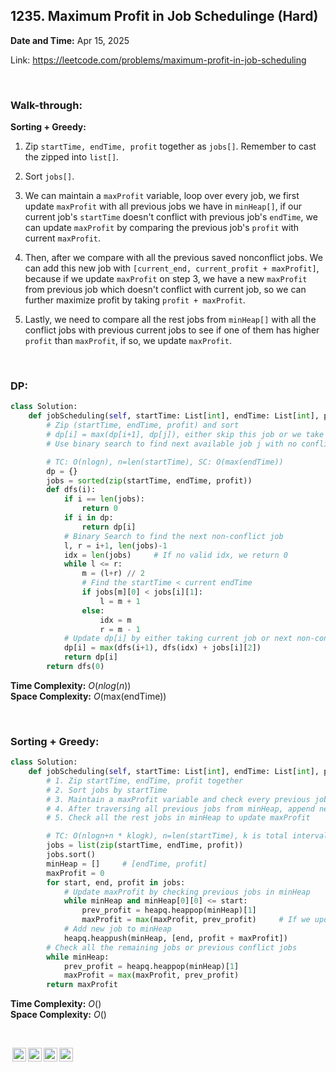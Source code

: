 ## 1235. Maximum Profit in Job Schedulinge (Hard)
**Date and Time:** Apr 15, 2025

Link: https://leetcode.com/problems/maximum-profit-in-job-scheduling

<br>

### Walk-through: 

**Sorting + Greedy:** <br>
1. Zip `startTime, endTime, profit` together as `jobs[]`. Remember to cast the zipped into `list[]`.

2. Sort `jobs[]`.

3. We can maintain a `maxProfit` variable, loop over every job, we first update `maxProfit` with all previous jobs we have in `minHeap[]`, if our current job's `startTime` doesn't conflict with previous job's `endTime`, we can update `maxProfit` by comparing the previous job's `profit` with current `maxProfit`.

4. Then, after we compare with all the previous saved nonconflict jobs. We can add this new job with `[current_end, current_profit + maxProfit]`, because if we update `maxProfit` on step 3, we have a new `maxProfit` from previous job which doesn't conflict with current job, so we can further maximize profit by taking `profit + maxProfit`.

5. Lastly, we need to compare all the rest jobs from `minHeap[]` with all the conflict jobs with previous current jobs to see if one of them has higher `profit` than `maxProfit`, if so, we update `maxProfit`.

<br>

### DP:
```python
class Solution:
    def jobScheduling(self, startTime: List[int], endTime: List[int], profit: List[int]) -> int:
        # Zip (startTime, endTime, profit) and sort
        # dp[i] = max(dp[i+1], dp[j]), either skip this job or we take this job and jump to next available job
        # Use binary search to find next available job j with no conflict with current job

        # TC: O(nlogn), n=len(startTime), SC: O(max(endTime))
        dp = {}
        jobs = sorted(zip(startTime, endTime, profit))
        def dfs(i):
            if i == len(jobs):
                return 0
            if i in dp:
                return dp[i]
            # Binary Search to find the next non-conflict job
            l, r = i+1, len(jobs)-1
            idx = len(jobs)     # If no valid idx, we return 0
            while l <= r:
                m = (l+r) // 2
                # Find the startTime < current endTime
                if jobs[m][0] < jobs[i][1]:
                    l = m + 1
                else:
                    idx = m
                    r = m - 1
            # Update dp[i] by either taking current job or next non-conflict job's profit
            dp[i] = max(dfs(i+1), dfs(idx) + jobs[i][2])
            return dp[i]
        return dfs(0)
```
**Time Complexity:** $O(nlog(n))$ <br>
**Space Complexity:** $O(\text{max(endTime)})$

<br>

### Sorting + Greedy:
```python
class Solution:
    def jobScheduling(self, startTime: List[int], endTime: List[int], profit: List[int]) -> int:
        # 1. Zip startTime, endTime, profit together
        # 2. Sort jobs by startTime
        # 3. Maintain a maxProfit variable and check every previous job from minHeap, if prev_profit is greater, we update maxProfit
        # 4. After traversing all previous jobs from minHeap, append new job with [end, maxProfit + profit]
        # 5. Check all the rest jobs in minHeap to update maxProfit

        # TC: O(nlogn+n * klogk), n=len(startTime), k is total intervals in heap, SC: O(k)
        jobs = list(zip(startTime, endTime, profit))
        jobs.sort()
        minHeap = []     # [endTime, profit]
        maxProfit = 0
        for start, end, profit in jobs:
            # Update maxProfit by checking previous jobs in minHeap
            while minHeap and minHeap[0][0] <= start:
                prev_profit = heapq.heappop(minHeap)[1]
                maxProfit = max(maxProfit, prev_profit)     # If we update maxProfit, we can add current profit + maxProfit for new job
            # Add new job to minHeap
            heapq.heappush(minHeap, [end, profit + maxProfit])
        # Check all the remaining jobs or previous conflict jobs
        while minHeap:
            prev_profit = heapq.heappop(minHeap)[1]
            maxProfit = max(maxProfit, prev_profit)
        return maxProfit
```
**Time Complexity:** $O()$ <br>
**Space Complexity:** $O()$

<br>

<img style="height:22px!important;margin-left:3px;vertical-align:text-bottom;" src="https://mirrors.creativecommons.org/presskit/icons/cc.svg?ref=chooser-v1" alt="CC BY-NC-SA" title="CC BY-NC-SA"><img style="height:22px!important;margin-left:3px;vertical-align:text-bottom;" src="https://mirrors.creativecommons.org/presskit/icons/by.svg?ref=chooser-v1" alt="BY: credit must be given to the creator" title="BY: credit must be given to the creator"><img style="height:22px!important;margin-left:3px;vertical-align:text-bottom;" src="https://mirrors.creativecommons.org/presskit/icons/nc.svg?ref=chooser-v1" alt="NC: Only noncommercial uses of the work are permitted" title="NC: Only noncommercial uses of the work are permitted"><img style="height:22px!important;margin-left:3px;vertical-align:text-bottom;" src="https://mirrors.creativecommons.org/presskit/icons/sa.svg?ref=chooser-v1" alt="SA: Adaptations must be shared under the same terms" title="SA: Adaptations must be shared under the same terms">